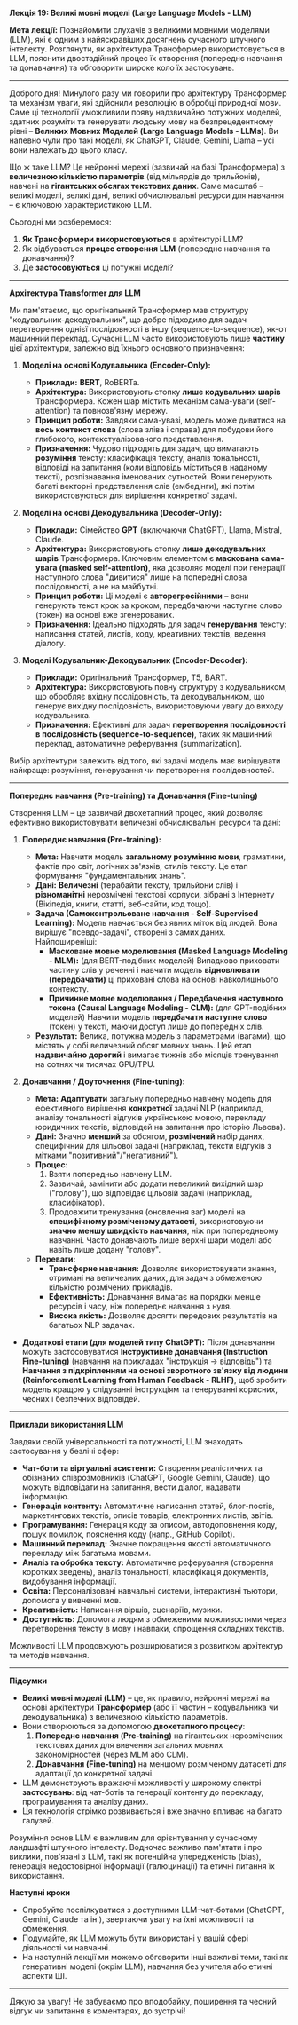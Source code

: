 **Лекція 19: Великі мовні моделі (Large Language Models - LLM)**

**Мета лекції:** Познайомити слухачів з великими мовними моделями (LLM), які є одним з найяскравіших досягнень сучасного штучного інтелекту. Розглянути, як архітектура Трансформер використовується в LLM, пояснити двостадійний процес їх створення (попереднє навчання та донавчання) та обговорити широке коло їх застосувань.

---

Доброго дня! Минулого разу ми говорили про архітектуру Трансформер та механізм уваги, які здійснили революцію в обробці природної мови. Саме ці технології уможливили появу надзвичайно потужних моделей, здатних розуміти та генерувати людську мову на безпрецедентному рівні – **Великих Мовних Моделей (Large Language Models - LLMs)**. Ви напевно чули про такі моделі, як ChatGPT, Claude, Gemini, Llama – усі вони належать до цього класу.

Що ж таке LLM? Це нейронні мережі (зазвичай на базі Трансформера) з **величезною кількістю параметрів** (від мільярдів до трильйонів), навчені на **гігантських обсягах текстових даних**. Саме масштаб – великі моделі, великі дані, великі обчислювальні ресурси для навчання – є ключовою характеристикою LLM.

Сьогодні ми розберемося:

1.  **Як Трансформери використовуються** в архітектурі LLM?
2.  Як відбувається **процес створення LLM** (попереднє навчання та донавчання)?
3.  Де **застосовуються** ці потужні моделі?

---

**Архітектура Transformer для LLM**

Ми пам'ятаємо, що оригінальний Трансформер мав структуру "кодувальник-декодувальник", що добре підходило для задач перетворення однієї послідовності в іншу (sequence-to-sequence), як-от машинний переклад. Сучасні LLM часто використовують лише **частину** цієї архітектури, залежно від їхнього основного призначення:

1.  **Моделі на основі Кодувальника (Encoder-Only):**
    * **Приклади:** **BERT**, RoBERTa.
    * **Архітектура:** Використовують стопку **лише кодувальних шарів** Трансформера. Кожен шар містить механізм сама-уваги (self-attention) та повнозв'язну мережу.
    * **Принцип роботи:** Завдяки сама-увазі, модель може дивитися на **весь контекст слова** (слова зліва і справа) для побудови його глибокого, контекстуалізованого представлення.
    * **Призначення:** Чудово підходять для задач, що вимагають **розуміння** тексту: класифікація тексту, аналіз тональності, відповіді на запитання (коли відповідь міститься в наданому тексті), розпізнавання іменованих сутностей. Вони генерують багаті векторні представлення слів (ембедінги), які потім використовуються для вирішення конкретної задачі.

2.  **Моделі на основі Декодувальника (Decoder-Only):**
    * **Приклади:** Сімейство **GPT** (включаючи ChatGPT), Llama, Mistral, Claude.
    * **Архітектура:** Використовують стопку **лише декодувальних шарів** Трансформера. Ключовим елементом є **маскована сама-увага (masked self-attention)**, яка дозволяє моделі при генерації наступного слова "дивитися" лише на попередні слова послідовності, а не на майбутні.
    * **Принцип роботи:** Ці моделі є **авторегресійними** – вони генерують текст крок за кроком, передбачаючи наступне слово (токен) на основі вже згенерованих.
    * **Призначення:** Ідеально підходять для задач **генерування** тексту: написання статей, листів, коду, креативних текстів, ведення діалогу.

3.  **Моделі Кодувальник-Декодувальник (Encoder-Decoder):**
    * **Приклади:** Оригінальний Трансформер, T5, BART.
    * **Архітектура:** Використовують повну структуру з кодувальником, що обробляє вхідну послідовність, та декодувальником, що генерує вихідну послідовність, використовуючи увагу до виходу кодувальника.
    * **Призначення:** Ефективні для задач **перетворення послідовності в послідовність (sequence-to-sequence)**, таких як машинний переклад, автоматичне реферування (summarization).

Вибір архітектури залежить від того, які задачі модель має вирішувати найкраще: розуміння, генерування чи перетворення послідовностей.

---

**Попереднє навчання (Pre-training) та Донавчання (Fine-tuning)**

Створення LLM – це зазвичай двохетапний процес, який дозволяє ефективно використовувати величезні обчислювальні ресурси та дані:

1.  **Попереднє навчання (Pre-training):**
    * **Мета:** Навчити модель **загальному розумінню мови**, граматики, фактів про світ, логічних зв'язків, стилів тексту. Це етап формування "фундаментальних знань".
    * **Дані:** **Величезні** (терабайти тексту, трильйони слів) і **різноманітні** нерозмічені текстові корпуси, зібрані з Інтернету (Вікіпедія, книги, статті, веб-сайти, код тощо).
    * **Задача (Самоконтрольоване навчання - Self-Supervised Learning):** Модель навчається без явних міток від людей. Вона вирішує "псевдо-задачі", створені з самих даних. Найпоширеніші:
        * **Масковане мовне моделювання (Masked Language Modeling - MLM):** (для BERT-подібних моделей) Випадково приховати частину слів у реченні і навчити модель **відновлювати (передбачати)** ці приховані слова на основі навколишнього контексту.
        * **Причинне мовне моделювання / Передбачення наступного токена (Causal Language Modeling - CLM):** (для GPT-подібних моделей) Навчити модель **передбачати наступне слово** (токен) у тексті, маючи доступ лише до попередніх слів.
    * **Результат:** Велика, потужна модель з параметрами (вагами), що містять у собі величезний обсяг мовних знань. Цей етап **надзвичайно дорогий** і вимагає тижнів або місяців тренування на сотнях чи тисячах GPU/TPU.

2.  **Донавчання / Доуточнення (Fine-tuning):**
    * **Мета:** **Адаптувати** загальну попередньо навчену модель для ефективного вирішення **конкретної** задачі NLP (наприклад, аналізу тональності відгуків українською мовою, перекладу юридичних текстів, відповідей на запитання про історію Львова).
    * **Дані:** Значно **менший** за обсягом, **розмічений** набір даних, специфічний для цільової задачі (наприклад, тексти відгуків з мітками "позитивний"/"негативний").
    * **Процес:**
        1.  Взяти попередньо навчену LLM.
        2.  Зазвичай, замінити або додати невеликий вихідний шар ("голову"), що відповідає цільовій задачі (наприклад, класифікатор).
        3.  Продовжити тренування (оновлення ваг) моделі на **специфічному розміченому датасеті**, використовуючи **значно меншу швидкість навчання**, ніж при попередньому навчанні. Часто донавчають лише верхні шари моделі або навіть лише додану "голову".
    * **Переваги:**
        * **Трансферне навчання:** Дозволяє використовувати знання, отримані на величезних даних, для задач з обмеженою кількістю розмічених прикладів.
        * **Ефективність:** Донавчання вимагає на порядки менше ресурсів і часу, ніж попереднє навчання з нуля.
        * **Висока якість:** Дозволяє досягти передових результатів на багатьох NLP задачах.

* **Додаткові етапи (для моделей типу ChatGPT):** Після донавчання можуть застосовуватися **Інструктивне донавчання (Instruction Fine-tuning)** (навчання на прикладах "інструкція -> відповідь") та **Навчання з підкріпленням на основі зворотного зв'язку від людини (Reinforcement Learning from Human Feedback - RLHF)**, щоб зробити модель кращою у слідуванні інструкціям та генеруванні корисних, чесних і безпечних відповідей.

---

**Приклади використання LLM**

Завдяки своїй універсальності та потужності, LLM знаходять застосування у безлічі сфер:

* **Чат-боти та віртуальні асистенти:** Створення реалістичних та обізнаних співрозмовників (ChatGPT, Google Gemini, Claude), що можуть відповідати на запитання, вести діалог, надавати інформацію.
* **Генерація контенту:** Автоматичне написання статей, блог-постів, маркетингових текстів, описів товарів, електронних листів, звітів.
* **Програмування:** Генерація коду за описом, автодоповнення коду, пошук помилок, пояснення коду (напр., GitHub Copilot).
* **Машинний переклад:** Значне покращення якості автоматичного перекладу між багатьма мовами.
* **Аналіз та обробка тексту:** Автоматичне реферування (створення коротких зведень), аналіз тональності, класифікація документів, видобування інформації.
* **Освіта:** Персоналізовані навчальні системи, інтерактивні тьютори, допомога у вивченні мов.
* **Креативність:** Написання віршів, сценаріїв, музики.
* **Доступність:** Допомога людям з обмеженими можливостями через перетворення тексту в мову і навпаки, спрощення складних текстів.

Можливості LLM продовжують розширюватися з розвитком архітектур та методів навчання.

---

**Підсумки**

* **Великі мовні моделі (LLM)** – це, як правило, нейронні мережі на основі архітектури **Трансформер** (або її частин – кодувальника чи декодувальника) з величезною кількістю параметрів.
* Вони створюються за допомогою **двохетапного процесу**:
    1.  **Попереднє навчання (Pre-training)** на гігантських нерозмічених текстових даних для вивчення загальних мовних закономірностей (через MLM або CLM).
    2.  **Донавчання (Fine-tuning)** на меншому розміченому датасеті для адаптації до конкретної задачі.
* LLM демонструють вражаючі можливості у широкому спектрі **застосувань**: від чат-ботів та генерації контенту до перекладу, програмування та аналізу даних.
* Ця технологія стрімко розвивається і вже значно впливає на багато галузей.

Розуміння основ LLM є важливим для орієнтування у сучасному ландшафті штучного інтелекту. Водночас важливо пам'ятати і про виклики, пов'язані з LLM, такі як потенційна упередженість (bias), генерація недостовірної інформації (галюцинації) та етичні питання їх використання.

**Наступні кроки**

* Спробуйте поспілкуватися з доступними LLM-чат-ботами (ChatGPT, Gemini, Claude та ін.), звертаючи увагу на їхні можливості та обмеження.
* Подумайте, як LLM можуть бути використані у вашій сфері діяльності чи навчанні.
* На наступній лекції ми можемо обговорити інші важливі теми, такі як генеративні моделі (окрім LLM), навчання без учителя або етичні аспекти ШІ.

---

Дякую за увагу! Не забуваємо про вподобайку, поширення та чесний відгук чи запитання в коментарях, до зустрічі!